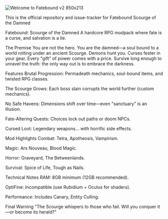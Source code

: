 
![Welcome to Fatebound v2 850x213](https://github.com/user-attachments/assets/fdac70e2-9c83-4499-bde4-cc188a06d066)

This is the official repository and issue-tracker for Fatebound Scourge of the Damned

Fatebound: Scourge of the Damned
A hardcore RPG modpack where fate is a curse, and salvation is a lie.

The Premise
You are not the hero. You are the damned—a soul bound to a world rotting under an ancient Scourge. Demons hunt you. Curses fester in your gear. Every "gift" of power comes with a price. Survive long enough to unravel the truth: the only way out is to embrace the darkness.

Features
Brutal Progression: Permadeath mechanics, soul-bound items, and twisted RPG classes.

The Scourge Grows: Each boss slain corrupts the world further (custom mechanics).

No Safe Havens: Dimensions shift over time—even "sanctuary" is an illusion.

Fate-Altering Quests: Choices lock out paths or doom NPCs.

Cursed Loot: Legendary weapons... with horrific side effects.

Mod Highlights
Combat: Tetra, Apotheosis, Vampirism.

Magic: Ars Nouveau, Blood Magic.

Horror: Graveyard, The Betweenlands.

Survival: Spice of Life, Tough as Nails.

Technical Notes
RAM: 8GB minimum (12GB recommended).

OptiFine: Incompatible (use Rubidium + Oculus for shaders).

Performance: Includes Canary, Entity Culling.

Final Warning
"The Scourge whispers to those who fail. Will you conquer it—or become its herald?"

